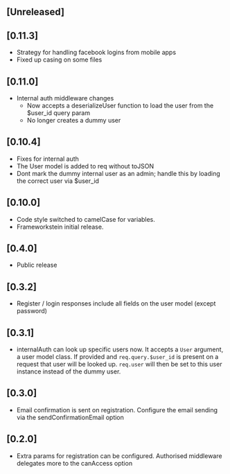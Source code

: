
## [Unreleased]
  

## [0.11.3]
  - Strategy for handling facebook logins from mobile apps
  - Fixed up casing on some files

## [0.11.0]
  - Internal auth middleware changes
    - Now accepts a deserializeUser function to load the user from the $user_id query param
    - No longer creates a dummy user

## [0.10.4]
  - Fixes for internal auth
  - The User model is added to req without toJSON
  - Dont mark the dummy internal user as an admin; handle this by loading the correct user via $user_id

## [0.10.0]
  - Code style switched to camelCase for variables. 
  - Frameworkstein initial release.

## [0.4.0]
  - Public release

## [0.3.2]
  - Register / login responses include all fields on the user model (except password)

## [0.3.1]
  - internalAuth can look up specific users now. It accepts a `User` argument, a user model class. If provided and `req.query.$user_id` is present on a request that user will be looked up. `req.user` will then be set to this user instance instead of the dummy user.

## [0.3.0]
  - Email confirmation is sent on registration. Configure the email sending via the sendConfirmationEmail option

## [0.2.0]
  - Extra params for registration can be configured. Authorised middleware delegates more to the canAccess option
